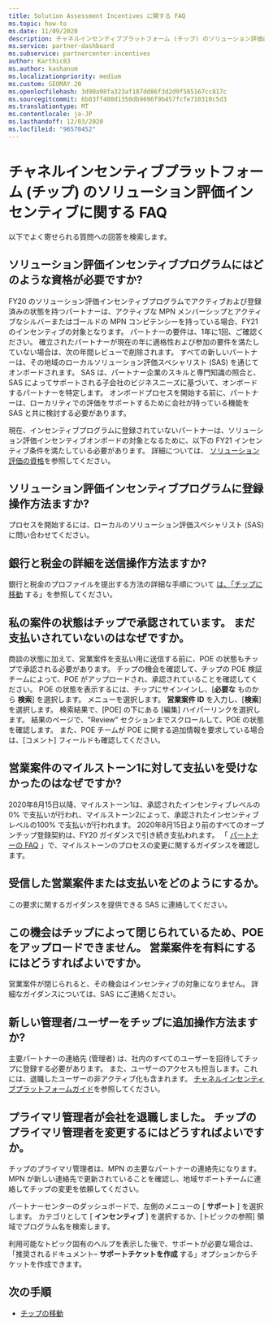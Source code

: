 ```yaml
---
title: Solution Assessment Incentives に関する FAQ
ms.topic: how-to
ms.date: 11/09/2020
description: チャネルインセンティブプラットフォーム (チップ) のソリューション評価に関してよく寄せられる質問とその回答を示します。
ms.service: partner-dashboard
ms.subservice: partnercenter-incentives
author: Karthic83
ms.author: kashanum
ms.localizationpriority: medium
ms.custom: SEOMAY.20
ms.openlocfilehash: 3d90a98fa323af187dd86f3d2d9f585167cc817c
ms.sourcegitcommit: 6b03ff400d1350db9696f9b457fcfe710310c5d3
ms.translationtype: MT
ms.contentlocale: ja-JP
ms.lasthandoff: 12/03/2020
ms.locfileid: "96570452"
---
```

# <a name="solution-assessment-incentives-faq-for-the-channel-incentives-platform-chip"></a>チャネルインセンティブプラットフォーム (チップ) のソリューション評価インセンティブに関する FAQ 

以下でよく寄せられる質問への回答を検索します。

## <a name="what-are-the-eligibility-requirements-for-the-solution-assessment-incentive-program"></a>ソリューション評価インセンティブプログラムにはどのような資格が必要ですか?

FY20 のソリューション評価インセンティブプログラムでアクティブおよび登録済みの状態を持つパートナーは、アクティブな MPN メンバーシップとアクティブなシルバーまたはゴールドの MPN コンピテンシーを持っている場合、FY21 のインセンティブの対象となります。 パートナーの要件は、1年に1回、ご確認ください。  確立されたパートナーが現在の年に適格性および参加の要件を満たしていない場合は、次の年間レビューで削除されます。  すべての新しいパートナーは、その地域のローカルソリューション評価スペシャリスト (SAS) を通じてオンボードされます。  SAS は、パートナー企業のスキルと専門知識の照合と、SAS によってサポートされる子会社のビジネスニーズに基づいて、オンボードするパートナーを特定します。
オンボードプロセスを開始する前に、パートナーは、ローカリティでの評価をサポートするために会社が持っている機能を SAS と共に検討する必要があります。 

現在、インセンティブプログラムに登録されていないパートナーは、ソリューション評価インセンティブオンボードの対象となるために、以下の FY21 インセンティブ条件を満たしている必要があります。 詳細については、 [ソリューション評価の資格](chip-solutions-assessment-eligible.md)を参照してください。

## <a name="how-do-i-enroll-in-the-solution-assessments-incentive-program"></a>ソリューション評価インセンティブプログラムに登録操作方法ますか?

プロセスを開始するには、ローカルのソリューション評価スペシャリスト (SAS) に問い合わせてください。

## <a name="how-do-i-submit-my-bank-and-tax-details"></a>銀行と税金の詳細を送信操作方法ますか?

銀行と税金のプロファイルを提出する方法の詳細な手順について [は、「チップに移動](chip-intro.md) する」を参照してください。

## <a name="my-deal-status-has-been-approved-in-chip-why-hasnt-it-been-paid-yet"></a>私の案件の状態はチップで承認されています。 まだ支払いされていないのはなぜですか。

商談の状態に加えて、営業案件を支払い用に送信する前に、POE の状態もチップで承認される必要があります。 チップの機会を確認して、チップの POE 検証チームによって、POE がアップロードされ、承認されていることを確認してください。 POE の状態を表示するには、チップにサインインし、[**必要な** ものから **検索**] を選択します。 メニューを選択します。 **営業案件 ID** を入力し、[**検索**] を選択します。 検索結果で、[POE] の下にある [編集] ハイパーリンクを選択します。 結果のページで、"Review" セクションまでスクロールして、POE の状態を確認します。 また、POE チームが POE に関する追加情報を要求している場合は、[コメント] フィールドも確認してください。

## <a name="why-did-i-not-receive-any-payment-for-milestone-1-for-my-opportunity"></a>営業案件のマイルストーン1に対して支払いを受けなかったのはなぜですか?

2020年8月15日以降、マイルストーン1は、承認されたインセンティブレベルの0% で支払いが行われ、マイルストーン2によって、承認されたインセンティブレベルの100% で支払いが行われます。 2020年8月15日より前のすべてのオープンチップ登録契約は、FY20 ガイダンスで引き続き支払われます。 「 [パートナーの FAQ](https://assetsprod.microsoft.com/solution-assessment-incentive-program-faq.pdf) 」で、マイルストーンのプロセスの変更に関するガイダンスを確認します。

## <a name="how-to-i-dispute-an-opportunity-or-payment-i-received"></a>受信した営業案件または支払いをどのようにするか。

この要求に関するガイダンスを提供できる SAS に連絡してください。

## <a name="the-opportunity-is-closed-in-chip-which-is-preventing-me-from-uploading-poe-what-can-i-do-to-get-the-opportunity-paid"></a>この機会はチップによって閉じられているため、POE をアップロードできません。 営業案件を有料にするにはどうすればよいですか。

営業案件が閉じられると、その機会はインセンティブの対象になりません。 詳細なガイダンスについては、SAS にご連絡ください。

## <a name="how-do-i-add-a-new-adminuser-to-chip"></a>新しい管理者/ユーザーをチップに追加操作方法ますか?

主要パートナーの連絡先 (管理者) は、社内のすべてのユーザーを招待してチップに登録する必要があります。 また、ユーザーのアクセスも担当します。これには、退職したユーザーの非アクティブ化も含まれます。 [チャネルインセンティブプラットフォームガイド](chip-intro.md)を参照してください。

## <a name="the-primary-admin-has-left-our-company-how-do-we-change-my-primary-admin-in-chip"></a>プライマリ管理者が会社を退職しました。 チップのプライマリ管理者を変更するにはどうすればよいですか。

チップのプライマリ管理者は、MPN の主要なパートナーの連絡先になります。 MPN が新しい連絡先で更新されていることを確認し、地域サポートチームに連絡してチップの変更を依頼してください。

パートナーセンターのダッシュボードで、左側のメニューの [ **サポート** ] を選択します。 カテゴリとして [ **インセンティブ** ] を選択するか、[トピックの参照] 領域でプログラム名を検索します。

利用可能なトピック固有のヘルプを表示した後で、サポートが必要な場合は、「推奨されるドキュメント– **サポートチケットを作成** する」オプションからチケットを作成できます。

## <a name="next-steps"></a>次の手順

- [チップの移動](chip-intro.md)
